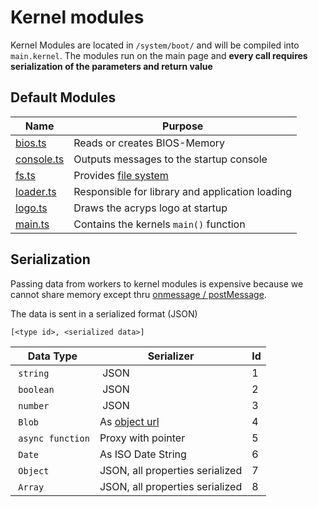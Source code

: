 # Kernel modules
Kernel Modules are located in `/system/boot/` and will be compiled into `main.kernel`.
The modules run on the main page and **every call requires serialization of the parameters and return value**

## Default Modules
| Name                                              | Purpose                                         |
|---------------------------------------------------|-------------------------------------------------|
| [bios.ts](../../source/system/boot/bios.ts)       | Reads or creates BIOS-Memory                    |
| [console.ts](../../source/system/boot/console.ts) | Outputs messages to the startup console         |
| [fs.ts](../../source/system/boot/fs.ts)           | Provides [file system](../file-system/index.md) |
| [loader.ts](../../source/system/boot/loader.ts)   | Responsible for library and application loading |
| [logo.ts](../../source/system/boot/logo.ts)       | Draws the acryps logo at startup                |
| [main.ts](../../source/system/boot/main.ts)       | Contains the kernels `main()` function          |

## Serialization
Passing data from workers to kernel modules is expensive because we cannot share memory except thru [onmessage / postMessage](https://developer.mozilla.org/en-US/docs/Web/API/Worker/onmessage).

The data is sent in a serialized format (JSON)
```
[<type id>, <serialized data>]
```

| Data Type            | Serializer                                                                            | Id   |
|----------------------|---------------------------------------------------------------------------------------|------|
| `string`             | JSON                                                                                  | 1    |
| `boolean`            | JSON                                                                                  | 2    |
| `number`             | JSON                                                                                  | 3    |
| `Blob`               | As [object url](https://developer.mozilla.org/en-US/docs/Web/API/URL/createObjectURL) | 4    |
| `async function`     | Proxy with pointer                                                                    | 5    |
| `Date`               | As ISO Date String                                                                    | 6    |
| `Object`             | JSON, all properties serialized                                                       | 7    |
| `Array`              | JSON, all properties serialized                                                       | 8    |